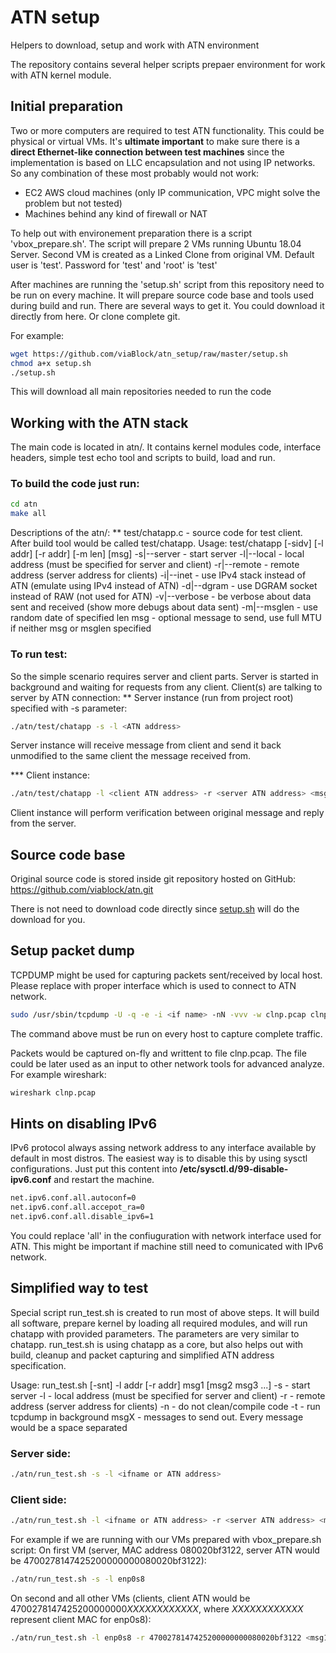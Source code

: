 # ATN setup
Helpers to download, setup and work with ATN environment

The repository contains several helper scripts prepaer environment for work with ATN
kernel module.

## Initial preparation
Two or more computers are required to test ATN functionality. This could be physical or virtual VMs.
It's **ultimate important** to make sure there is a **direct Ethernet-like connection between test machines**
since the implementation is based on LLC encapsulation and not using IP networks.
So any combination of these most probably would not work:
* EC2 AWS cloud machines (only IP communication, VPC might solve the problem but not tested)
* Machines behind any kind of firewall or NAT

To help out with environement preparation there is a script 'vbox_prepare.sh'.
The script will prepare 2 VMs running Ubuntu 18.04 Server. Second VM is created
as a Linked Clone from original VM.
Default user is 'test'. Password for 'test' and 'root' is 'test'

After machines are running the 'setup.sh' script from this repository need to be run on every machine. It will
prepare source code base and tools used during build and run. There are several ways to get it. You could
download it directly from here. Or clone complete git.

For example:
```sh
wget https://github.com/viaBlock/atn_setup/raw/master/setup.sh
chmod a+x setup.sh
./setup.sh
```
This will download all main repositories needed to run the code

## Working with the ATN stack
The main code is located in atn/. It contains kernel modules code, interface headers, simple test echo tool
and scripts to build, load and run.
### To build the code just run:
```sh
cd atn
make all
```

Descriptions of the atn/:
** test/chatapp.c - source code for test client. After build tool would be called test/chatapp.
Usage: test/chatapp [-sidv] [-l addr] [-r addr] [-m len] [msg]
  -s|--server  - start server
  -l|--local   - local address (must be specified for server and client)
  -r|--remote  - remote address (server address for clients)
  -i|--inet    - use IPv4 stack instead of ATN (emulate using IPv4 instead of ATN)
  -d|--dgram   - use DGRAM socket instead of RAW (not used for ATN)
  -v|--verbose - be verbose about data sent and received (show more debugs about data sent)
  -m|--msglen  - use random date of specified len
  msg          - optional message to send, use full MTU if neither msg or msglen specified

### To run test:

So the simple scenario requires server and client parts. Server is started in background and waiting for
requests from any client. Client(s) are talking to server by ATN connection:
** Server instance (run from project root) specified with -s parameter:
```sh
./atn/test/chatapp -s -l <ATN address>
```
Server instance will receive message from client and send it back unmodified to the same client
the message received from.

*** Client instance:
```sh
./atn/test/chatapp -l <client ATN address> -r <server ATN address> <msg1>
```
Client instance will perform verification between original message and reply from the server.

## Source code base
Original source code is stored inside git repository hosted on GitHub:
https://github.com/viablock/atn.git

There is not need to download code directly since [setup.sh](https://github.com/viaBlock/atn_setup/raw/master/setup.sh) will
do the download for you.

## Setup packet dump

TCPDUMP might be used for capturing packets sent/received by local host.
Please replace <if name> with proper interface which is used to connect to ATN network.
```sh
sudo /usr/sbin/tcpdump -U -q -e -i <if name> -nN -vvv -w clnp.pcap clnp &
```
The command above must be run on every host to capture complete traffic.

Packets would be captured on-fly and writtent to file clnp.pcap. The file could be later
used as an input to other network tools for advanced analyze.
For example wireshark:
```sh
wireshark clnp.pcap
```

## Hints on disabling IPv6
IPv6 protocol always assing network address to any interface available by default in most distros.
The easiest way is to disable this by using sysctl configurations. Just put this content into
**/etc/sysctl.d/99-disable-ipv6.conf** and restart the machine.

```sh
net.ipv6.conf.all.autoconf=0
net.ipv6.conf.all.accepot_ra=0
net.ipv6.conf.all.disable_ipv6=1
```

You could replace 'all' in the confiuguration with network interface used for ATN. This might be important if machine
still need to comunicated with IPv6 network.

## Simplified way to test
Special script run_test.sh is created to run most of above steps. It will build all software, prepare kernel by loading
all required modules, and will run chatapp with provided parameters. The parameters are very similar to chatapp.
run_test.sh is using chatapp as a core, but also helps out with build, cleanup and packet capturing and
simplified ATN address specification.

Usage: run_test.sh [-snt] -l addr [-r addr] msg1 [msg2 msg3 ...]
  -s   - start server
  -l   - local address (must be specified for server and client)
  -r   - remote address (server address for clients)
  -n   - do not clean/compile code
  -t   - run tcpdump in background
  msgX - messages to send out. Every message would be a space separated

### Server side:
```sh
./atn/run_test.sh -s -l <ifname or ATN address>
```

### Client side:
```sh
./atn/run_test.sh -l <ifname or ATN address> -r <server ATN address> <msg1> [<msg2> <msg3> ...]
```

For example if we are running with our VMs prepared with vbox_prepare.sh script:
On first VM (server, MAC address 080020bf3122, server ATN would be 4700278147425200000000080020bf3122):
```sh
./atn/run_test.sh -s -l enp0s8
```
On second and all other VMs (clients, client ATN would be 4700278147425200000000*XXXXXXXXXXXX*, where *XXXXXXXXXXXX* represent client MAC for enp0s8):
```sh
./atn/run_test.sh -l enp0s8 -r 4700278147425200000000080020bf3122 <msg1>
```
